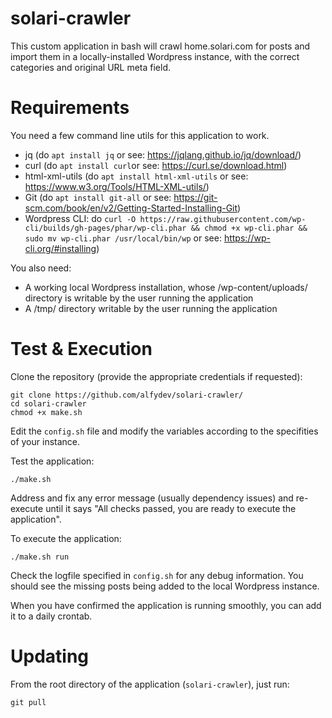 # solari-crawler
This custom application in bash will crawl home.solari.com for posts and import them in a locally-installed Wordpress instance, with the correct categories and original URL meta field.

# Requirements
You need a few command line utils for this application to work.
* jq (do `apt install jq` or see: https://jqlang.github.io/jq/download/)
* curl (do `apt install curl`or see: https://curl.se/download.html)
* html-xml-utils (do `apt install html-xml-utils` or see: https://www.w3.org/Tools/HTML-XML-utils/)
* Git (do `apt install git-all` or see: https://git-scm.com/book/en/v2/Getting-Started-Installing-Git) 
* Wordpress CLI: do `curl -O https://raw.githubusercontent.com/wp-cli/builds/gh-pages/phar/wp-cli.phar && chmod +x wp-cli.phar && sudo mv wp-cli.phar /usr/local/bin/wp` or see: https://wp-cli.org/#installing)
  

You also need:
* A working local Wordpress installation, whose /wp-content/uploads/ directory is writable by the user running the application
* A /tmp/ directory writable by the user running the application

# Test & Execution

Clone the repository (provide the appropriate credentials if requested):

  ```
  git clone https://github.com/alfydev/solari-crawler/
  cd solari-crawler
  chmod +x make.sh
  ```

Edit the `config.sh` file and modify the variables according to the specifities of your instance.

Test the application:

  ```./make.sh```

Address and fix any error message (usually dependency issues) and re-execute until it says "All checks passed, you are ready to execute the application". 

To execute the application:

  ```./make.sh run```

Check the logfile specified in `config.sh` for any debug information. You should see the missing posts being added to the local Wordpress instance.

When you have confirmed the application is running smoothly, you can add it to a daily crontab.

# Updating
From the root directory of the application (`solari-crawler`), just run:

  ```git pull```





